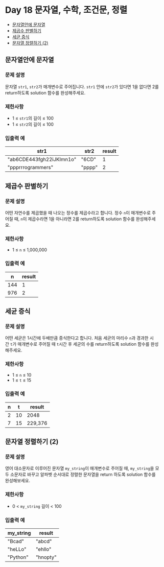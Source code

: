 # Day 18 문자열, 수학, 조건문, 정렬

- [문자열안에 문자열](https://school.programmers.co.kr/learn/courses/30/lessons/120908)
- [제곱수 판별하기](https://school.programmers.co.kr/learn/courses/30/lessons/120909)
- [세균 증식](https://school.programmers.co.kr/learn/courses/30/lessons/120910)
- [문자열 정렬하기 (2)](https://school.programmers.co.kr/learn/courses/30/lessons/120911)

## 문자열안에 문자열

### 문제 설명

문자열 `str1`, `str2`가 매개변수로 주어집니다. `str1` 안에 `str2`가 있다면 1을 없다면 2를 return하도록 solution 함수를 완성해주세요.

### 제한사항

- 1 ≤ `str1`의 길이 ≤ 100
- 1 ≤ `str2`의 길이 ≤ 100

### 입출력 예

| str1 | str2 | result |
| --- | --- | --- |
| "ab6CDE443fgh22iJKlmn1o" | "6CD" | 1 |
| "ppprrrogrammers" | "pppp" | 2 |

## 제곱수 판별하기

### 문제 설명

어떤 자연수를 제곱했을 때 나오는 정수를 제곱수라고 합니다. 정수 `n`이 매개변수로 주어질 때, `n`이 제곱수라면 1을 아니라면 2를 return하도록 solution 함수를 완성해주세요.

### 제한사항

- 1 ≤ `n` ≤ 1,000,000

### 입출력 예

| n | result |
| --- | --- |
| 144 | 1 |
| 976 | 2 |

## 세균 증식

### 문제 설명

어떤 세균은 1시간에 두배만큼 증식한다고 합니다. 처음 세균의 마리수 `n`과 경과한 시간 `t`가 매개변수로 주어질 때 `t`시간 후 세균의 수를 return하도록 solution 함수를 완성해주세요.

### 제한사항

- 1 ≤ `n` ≤ 10
- 1 ≤ `t` ≤ 15

### 입출력 예

| n | t | result |
| --- | --- | --- |
| 2 | 10 | 2048 |
| 7 | 15 | 229,376 |

## 문자열 정렬하기 (2)

### 문제 설명

영어 대소문자로 이루어진 문자열 `my_string`이 매개변수로 주어질 때, `my_string`을 모두 소문자로 바꾸고 알파벳 순서대로 정렬한 문자열을 return 하도록 solution 함수를 완성해보세요.

### 제한사항

- 0 < `my_string` 길이 < 100

### 입출력 예

| my_string | result |
| --- | --- |
| "Bcad" | "abcd" |
| "heLLo" | "ehllo" |
| "Python" | "hnopty" |